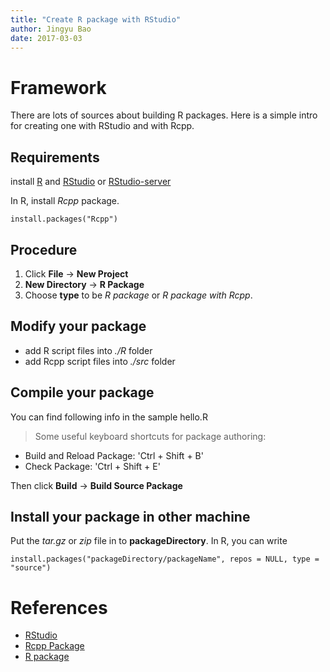 ```yaml
---
title: "Create R package with RStudio"
author: Jingyu Bao
date: 2017-03-03
---
```


# Framework

There are lots of sources about building R packages. Here is a simple intro for creating one with RStudio and with Rcpp.

## Requirements

install [R](https://www.r-project.org/) and [RStudio](https://www.rstudio.com/) or [RStudio-server](https://www.rstudio.com/products/rstudio/download-server/)

In R, install _Rcpp_ package.
```
install.packages("Rcpp")
```

## Procedure

1. Click **File** -> **New Project**
2. **New Directory** -> **R Package**
3. Choose **type** to be _R package_ or _R package with Rcpp_.

## Modify your package

* add R script files into _./R_ folder
* add Rcpp script files into _./src_ folder

## Compile your package

You can find following info in the sample hello.R
>   Some useful keyboard shortcuts for package authoring:
*   Build and Reload Package:  'Ctrl + Shift + B'
*   Check Package:             'Ctrl + Shift + E'

Then click **Build** -> **Build Source Package**

## Install your package in other machine

Put the _tar.gz_ or _zip_ file in to **packageDirectory**. 
In R, you can write
```
install.packages("packageDirectory/packageName", repos = NULL, type = "source")
```
# References

* [RStudio](https://support.rstudio.com/hc/en-us/articles/200486488-Developing-Packages-with-RStudio)
* [Rcpp Package](https://support.rstudio.com/hc/en-us/articles/200486088-Using-Rcpp-with-RStudio)
* [R package](http://r-pkgs.had.co.nz/)
